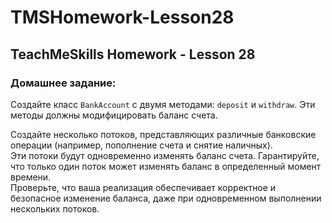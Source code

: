 # TMSHomework-Lesson28
## TeachMeSkills Homework - Lesson 28

### Домашнее задание:

Создайте класс `BankAccount` с двумя методами: `deposit` и `withdraw`. Эти методы должны модифицировать баланс счета.

Создайте несколько потоков, представляющих различные банковские операции (например, пополнение счета и снятие наличных).  
Эти потоки будут одновременно изменять баланс счета. Гарантируйте, что только один поток может изменять баланс в определенный момент времени.  
Проверьте, что ваша реализация обеспечивает корректное и безопасное изменение баланса, даже при одновременном выполнении нескольких потоков.
